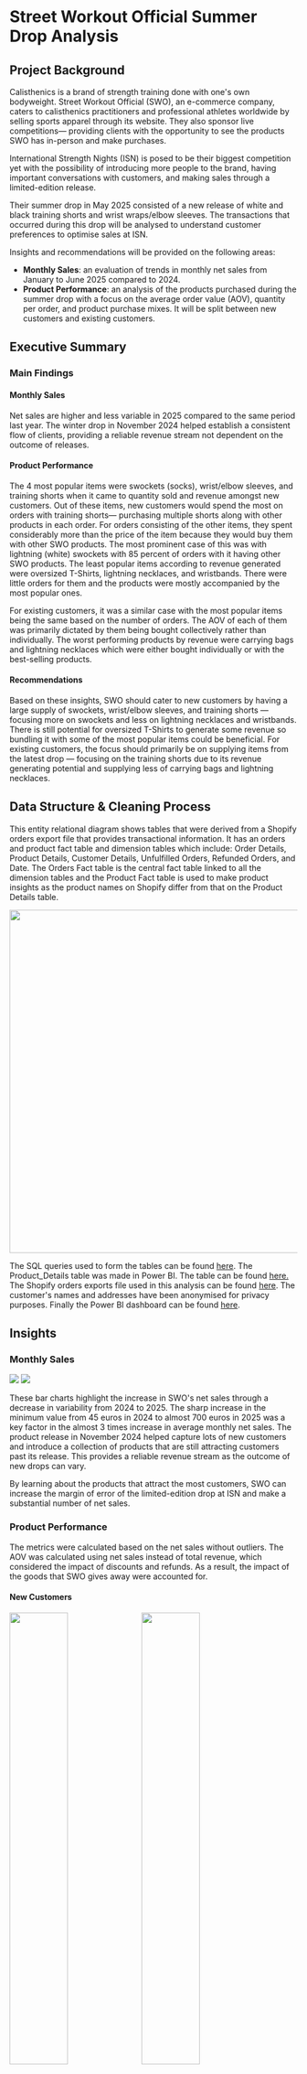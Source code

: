 # Street Workout Official Summer Drop Analysis

## Project Background
Calisthenics is a brand of strength training done with one's own bodyweight. Street Workout Official (SWO), an e-commerce company, caters to calisthenics practitioners and professional athletes worldwide by selling sports apparel through its website. They also sponsor live competitions— providing clients with the opportunity to see the products SWO has in-person and make purchases.

International Strength Nights (ISN) is posed to be their biggest competition yet with the possibility of introducing more people to the brand, having important conversations with customers, and making sales through a limited-edition release. 

Their summer drop in May 2025 consisted of a new release of white and black training shorts and wrist wraps/elbow sleeves. The transactions that occurred during this drop will be analysed to understand customer preferences to optimise sales at ISN.

Insights and recommendations will be provided on the following areas:
- **Monthly Sales**: an evaluation of trends in monthly net sales from January to June 2025 compared to 2024.
- **Product Performance**: an analysis of the products purchased during the summer drop with a focus on the average order value (AOV), quantity per order, and product purchase mixes. It will be split between new customers and existing customers.

## Executive Summary

### Main Findings
#### Monthly Sales
Net sales are higher and less variable in 2025 compared to the same period last year. The winter drop in November 2024 helped establish a consistent flow of clients, providing a reliable revenue stream not dependent on the outcome of releases.

#### Product Performance
The 4 most popular items were swockets (socks), wrist/elbow sleeves, and training shorts when it came to quantity sold and revenue amongst new customers. Out of these items, new customers would spend the most on orders with training shorts— purchasing multiple shorts along with other products in each order. For orders consisting of the other items, they spent considerably more than the price of the item because they would buy them with other SWO products. The most prominent case of this was with lightning (white) swockets with 85 percent of orders with it having other SWO products. The least popular items according to revenue generated were oversized T-Shirts, lightning necklaces, and wristbands. There were little orders for them and the products were mostly accompanied by the most popular ones.

For existing customers, it was a similar case with the most popular items being the same based on the number of orders. The AOV of each of them was primarily dictated by them being bought collectively rather than individually. The worst performing products by revenue were carrying bags and lightning necklaces which were either bought individually or with the best-selling products.

#### Recommendations
Based on these insights, SWO should cater to new customers by having a large supply of swockets, wrist/elbow sleeves, and training shorts — focusing more on swockets and less on lightning necklaces and wristbands. There is still potential for oversized T-Shirts to generate some revenue so bundling it with some of the most popular items could be beneficial. For existing customers, the focus should primarily be on supplying items from the latest drop — focusing on the training shorts due to its revenue generating potential and supplying less of carrying bags and lightning necklaces.

## Data Structure & Cleaning Process
<p>
 This entity relational diagram shows tables that were derived from a Shopify orders export file that provides transactional information. It has an orders and product fact table and dimension tables which include: Order Details, Product Details, Customer Details, Unfulfilled Orders, Refunded Orders, and Date. The Orders Fact table is the central fact table linked to all the dimension tables and the Product Fact table is used to make product insights as the product names on Shopify differ from that on the Product Details table.
</p>
<img src = "SWO ERD.png" width = 600 height = 600>

<p>
 The SQL queries used to form the tables can be found <a href = "Data-Cleaning-Procedure/SQL_Queries">here</a>. The Product_Details table was made in Power BI. The table can be found <a href = "Data-Cleaning-Procedure/Product_Details.csv">here.</a> The Shopify orders exports file used in this analysis can be found <a href = "Data-Cleaning-Procedure/orders_export_1.csv">here</a>. The customer's names and addresses have been anonymised for privacy purposes. Finally the Power BI dashboard can be found <a href = "Data-Cleaning-Procedure/ISN preparation analysis_portfolio.pbix">here</a>.
</p>

## Insights
### Monthly Sales
<img src = "Charts/Monthly_Net_Sales2024.png">
<img src = "Charts/Monthly_Net_Sales2025.png">
<p>
 These bar charts highlight the increase in SWO's net sales through a decrease in variability from 2024 to 2025. The sharp increase in the minimum value from 45 euros in 2024 to almost 700 euros in 2025 was a key factor in the almost 3 times increase in average monthly net sales. The product release in November 2024 helped capture lots of new customers and introduce a collection of products that are still attracting customers past its release. This provides a reliable revenue stream as the outcome of new drops can vary.
</p>

<p>
 By learning about the products that attract the most customers, SWO can increase the margin of error of the limited-edition drop at ISN and make a substantial number of net sales.
</p>



### Product Performance
The metrics were calculated based on the net sales without outliers. The AOV was calculated using net sales instead of total revenue, which considered the impact of discounts and refunds. As a result, the impact of the goods that SWO gives away were accounted for.

#### New Customers
<p>
 <img src = "Charts/Quantity_Sold_New_Customers_Best_Products.png" style="width:45%; height:auto;">
 <img src = "Charts/Quantity_Sold_New_Customers_Worst_Products.png" style="width:45%; height:auto;">
</p>
<p>
 <img src = "Charts/Total_Revenue_New_Customers_Best_Products.png" style="width:45%; height:auto;">
 <img src = "Charts/Total_Revenue_New_Customers_Worst_Products.png" style="width:45%; height:auto;">
</p>

<p>The most popular items by both the quantity sold and revenue were Swockets, wrist/elbow sleeves and training shorts. Those 4 items made for around 90 percent of total revenue and quantity. Darkness and lightning swockets, SWO's first products, are still attracting new customers, but the new training shorts are also playing a role in bringing them in.</p>

<p>
 The worst performing products by revenue were wristbands, necklaces and oversized T-Shirts. However, by quantity, they were rashguards, necklaces, and oversized T-shirts. The inclusion of the rashguard is interesting as it generated the most revenue during the winter drop. This underscores the impact of seasonal fluctuations in  demand. Considering the revenue generating potential of rashguards, only wristbands, necklaces and oversized T-Shirts will be covered.
</p>

<p>
 Here are some notes on the different products. It is assumed that products that were primarily bought with other products were not demanded specifically compared to products that were more frequently bought by themselves.
</p>

- **Training Shorts**: orders with this product had the highest AOV of over 80 euros. The price of the item is the highest at 45 euros, positively skewing the AOV, but despite that, customers purchased more than just that item with around 70 percent of orders consisting of other items. A few of them bought multiple shorts as out of the 16 orders for the item, 6 of those consisted of both black and white shorts.
- **Swockets**: orders with lightning and darkness swockets had an AOV of almost 65 and 55 euros respectively. Lightning swockets were easily the best complementary item as almost 90 percent of orders with it contained other items. However, customers had the tendency to make more purchases of darkness swockets on their own with the proportion being the lowest of the most popular items at 60 percent. As a result, the AOV for darkness swockets was primarily dictated by customers buying it in multiples with there being 5 orders consisting of multiple darkness swockets and only 1 for lightning ones.
- **Wrist/Elbow sleeves**: orders with this product had an AOV of over 60 euros. The AOV was that high because people bought other items with it as 60 percent of orders for it came with other products and the quantity per order was a little higher than 1.
-	**Oversized T-Shirt**: there was only one order for it which consisted of multiple T-Shirts. The shirts were accompanied by swockets, new shorts, and wrist wraps— the 3 most popular items.
-	**Wristbands**: there were two orders for this item. One of them consisted of one wristband with lightning and darkness swockets, wrist/elbow sleeves, and shorts. The other one contained 3 wrist bands and darkness swockets.
-	**Necklaces**: there was only one order made for just that product, which generated under 25 euros— the lowest AOV out of all items ordered.

<p>
 In general, 45 out of 46 orders made by new customers contained one of the four most popular items discussed. Most of the orders with the least most popular items were accompanied by the best-selling items. Considering the lack of demand for these products, there is not much need for them.
</p>

 

#### Existing Customers
<p>There were only 13 orders purchased by this customer segment, so the total orders metric was used to assess the popularity of certain items instead of the quantity sold.</p>

<img src = "Charts/Num_Orders_Repeat_Customers.png">
<img src = "Charts/Total_Revenue_Repeat_Customers.png">

<p>
 The 4 most popular items based on the number of orders matched that of new customers. Training shorts dominated when it came to both the number of orders and revenue and it is evident, but not surprising, that the top 2 products were the newest ones. Out of the 8 customers who bought wrist/elbow sleeves or training shorts, 6 of those customers had previously bought Swockets. Observing the revenue, after training shorts, the items were in a similar range except lightning necklace and SWO carrying bag which were noticeably less.
</p>


For all the products, the AOV was mostly affected by the fact that they were bought with other products rather than the quantity ordered. Here are some other details:

- **Training Shorts**: 4 out of 7 orders came with other items.
- **Wrist/Elbow sleeves**: 3 out of 4 orders came with other items and those orders consisted of the other 3 items (training shorts, darkness and lightning swockets).
- **Swockets**: resembling the pattern with new customers, lightning swockets was evidently a good complementary item with all orders for it coming with other items. With the quantity per order for darkness swockets being 1, the AOV is still higher than the price of 20 euros due to the order that came with another item.
- **Lightning Necklaces**: there was only one order for this product, which included swockets (lightning and darkness), oversized T-shirts, and training shorts (white and black).
- **Carrying Bags**: there was one order for only item. This customer had made multiple orders previously consisting of swockets.


Generally, 11 out of 13 orders contained at least one of training shorts, wrist/elbow sleeves and swockets. The least performing products by revenue were the carrying bag and lightning necklace which either came alone or with the best-selling products.




#### Potential Revenue Lift Estimation
Here is a scenario to demonstrate the potential revenue lift that could occur at ISN if there was a higher stock of the items that were analysed. There are 100 customers, but after orders by 60 of them, the supply of all items gets depleted. This estimates the potential revenue uplift if there was still enough supply to satisfy the potential demand for the 40 customers. Out of them, 30 are new customers and 10 are existing ones. The 'Proportion of Orders with Item' is the number of orders for that item during the summer drop divided by the total orders made by each customer group. The 'Potential Orders Missed' is based on the number of customers in each segment assuming they made purchases matching the proportion of orders. It is purposely rounded down to be more conservative with the future estimates. The AOV excluding product considers both the product price and the product's quantity per order. The 'Potential Revenue Lift' is based on the AOV derived from orders with that product. This scenario assumes that each customer is limited to one order.

These are the metrics for new customers based on the scenario. They are based on the 46 online orders placed by them during the summer drop.
| Metric                               | Training shorts  | Wrist/elbow sleeves | Darkness SWOCKETS | Lightning SWOCKETS | Oversized T-Shirts | Wristbands | Necklaces |
|--------------------------------------|------------------|---------------------|-------------------|-------------------|-------------------|-------------|-----------|
| Proportion of Orders with Item       | 34.78%           | 41.30%              | **43.48%**        | 32.61%            | 2.17%             | 4.35%      | 2.17%     |
| Potential Orders Missed              | 10               | 12                  | **13**            | 9                 | 0                 | 1          | 0         |
| Average Quantity Per Order           | 1.31             | 1.16                | 2.6               | **2.67**          | 2                 | 2          | 1         |
| Average Order Value                  | €93.76           | €76.98              | €69.24            | €81.24            | **€187.16**       | €75.38     | €22.39    |
| Only individual purchases?           | No               | No                  | No                | No                | No                | No         | Yes       |
| Price of Product                     | **€44.74**       | €22.40              | €22.34            | €22.34            | €39.14            | €4.42      | €19.60     |
| Average Order Value excluding product| €35.15 (-62.51%) | €51.00 (-33.74%)    | **€11.16 (-83.88%)**  | €21.59 (-73.42%)  | €108.88 (-41.83%) | €66.54 (-11.73%)   | N/A       |
| Potential Revenue Lift               | **€937.60**     | €923.76             | €900.12            | €731.16           | €0.00             | €75.38     | €0.00     |
| Potential Revenue Generated with Product | €586.09     | €311.81             | **€754.54**        | €536.83           | €0.00             | €8.84      | €0.00     |

Due to the high number of orders online for darkness SWOCKETS, it had the highest number of potential orders missed with 13 of the 30 new customers. Despite the average order value of oversized T-Shirts being the highest, the low proportion of orders with the item meant the potential revenue lift was 0. The AOV of orders with darkness SWOCKETS had the greatest decline when the product was excluded and the greatest decline of nearly 85 percent. It also had the highest revenue generated with the product at over 750 euros. This highlights the consumer behaviour as many customers are buying darkness SWOCKETS individually. Wristbands had the lowest decline of only 12 percent and only 9 euros of potential revenue generated from those customers. This highlights the lack of importance when it comes to revenue generation on an order-to-order basis. When it came to potential revenue lift, the training shorts had the highest value at nearly 940 euros. This is not surprising considering its AOV and number of orders. The lightning SWOCKETS are ranked at a lower level than the likes of darkness SWOCKETS, wrist/elbow sleeves and training shorts with a revenue lift of almost 540 euros. This highlights the lack of popularity when compared to those products despite the AOV with the item being the 3rd highest. 

These are the metrics for existing customers based on the scenario. They are based on the 13 orders placed by them during the summer drop.
| Metric                               | Training shorts      | Wrist/elbow sleeves | Darkness SWOCKETS | Lightning SWOCKETS | Necklaces | Carrying Bags |
|--------------------------------------|----------------------|---------------------|-------------------|---------------------|-------------------|--------|
| Proportion of Orders with Item       | **53.85%**           | 30.77%              | 23.08%            | 15.38%              | 7.69%             | 7.69%  |
| Potential Orders Missed              | **5**                | 3                   | 2                 | 1                   | 0                 | 0      |
| Average Quantity Per Order           | 1.14                 | 1                   | 1                 | **1.5**             | 1                 | 1      |
| Average Order Value                  | €72.68               | €60.42              | €39.76            | €162.62             | **€248.73**       | €16.79 |
| Only individual purchases?           | No                   | No                  | No                | No                  | No                | Yes    |
| Average Order Value excluding product| **€21.68 (-70.17%)** | €38.02 (-37.07%)    | €17.42 (-56.19%)  | €129.11 (-25.95%)   | €229.13 (7.88%)   | N/A    |
| Potential Revenue Lift               | **€363.40**          | €181.26             | €79.52            | €162.62             | €0.00             | €0.00  |
| Potential Revenue Generated with Product | **€255.02**      | €67.20              | €44.68            | €33.51              | €0.00             | €0.00  |

Due to the large demand by customers for the new training shorts based on the number of online orders, it has the greatest potential for orders with 5 orders out of 10. It also has the largest AOV percent decrease, potential revenue lift, and potential revenue generated. Its relatively high price and number of orders have a massive part to play in it having a high potential revenue lift and revenue generated. With only 7.69 percent of orders online being for necklaces and carrying bags, they had a potential orders missed measure of 0. Out of the orders, the order with a necklace had the lowest decrease in AOV with a decrease of only 8 percent. This is due to its low order quantity at just 1. Out of the most popular items, lightning SWOCKETS had the lowest percent decrease in AOV at 26 percent and darkness SWOCKETS had the 2nd highest at 56 percent. This underscores the complementary nature of the lightning SWOCKETS and that customers still demand SWOCKETS darkness specifically. For darkness SWOCKETS, this might not be for the best as with many existing customers already having SWOCKETS, the lack of demand for the product led to it having the lowest potential revenue lift out of those 4 items.

## Recommendations
In order to generate the most demand and increase sales, SWO would need to have shorts, SWOCKETS, and wrist wraps/elbow sleeves available with a great focus on both darkness SWOCKETS and lightning SWOCKETS to attract new customers and less on necklaces, wristbands and carrying bags. Many customers look out for darkness SWOCKETS specifically as indicated and some of them buy lightning SWOCKETS with other goods. Although oversized T-Shirts were not popular with new customers, they should still be included in a bundle with darkness SWOCKETS due to its revenue generating potential. With the high likelihood that most people at ISN will be existing customers, there would need to be a larger share of shorts available due to its immense revenue generating potential.
